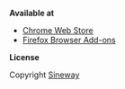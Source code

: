 **Available at**

-   [Chrome Web Store](https://chrome.google.com/webstore/detail/pinhfpohpmbelplaamagnefndmcljcbk)
-   [Firefox Browser Add-ons](https://addons.mozilla.org/en-US/firefox/addon/emir/)

**License**

Copyright [Sineway](https://github.com/sineway)
